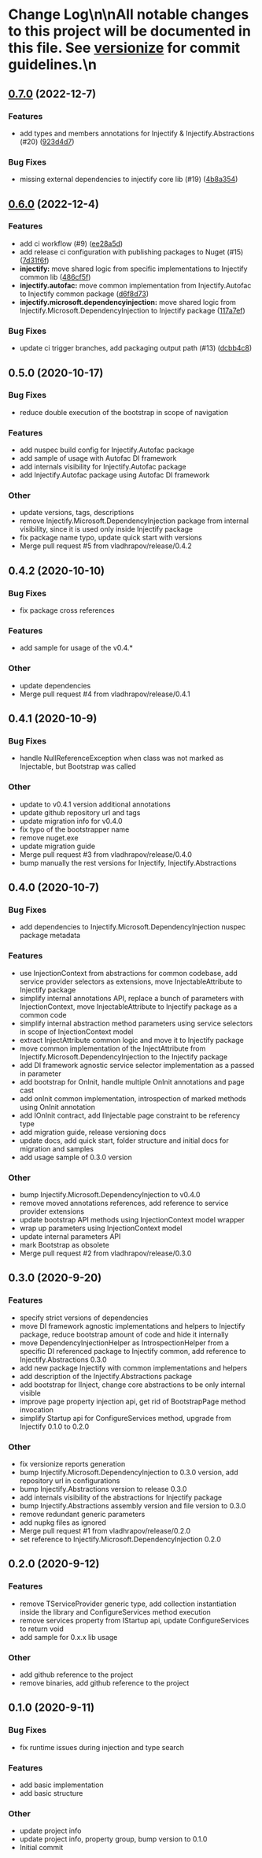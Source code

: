 # Change Log\n\nAll notable changes to this project will be documented in this file. See [versionize](https://github.com/saintedlama/versionize) for commit guidelines.\n
<a name="0.7.0"></a>
## [0.7.0](https://www.github.com/vladhrapov/injectify/releases/tag/v0.7.0) (2022-12-7)

### Features

* add types and members annotations for Injectify & Injectify.Abstractions (#20) ([923d4d7](https://www.github.com/vladhrapov/injectify/commit/923d4d70ebc7dcae25cc67a705f6c0b44c05d9b7))

### Bug Fixes

* missing external dependencies to injectify core lib (#19) ([4b8a354](https://www.github.com/vladhrapov/injectify/commit/4b8a354e553eff3630ccd1a83e15d1147408ddd3))

<a name="0.6.0"></a>
## [0.6.0](https://www.github.com/vladhrapov/injectify/releases/tag/v0.6.0) (2022-12-4)

### Features

* add ci workflow (#9) ([ee28a5d](https://www.github.com/vladhrapov/injectify/commit/ee28a5dab6f9173712fa6a852f6d458168a7e0a2))
* add release ci configuration with publishing packages to Nuget (#15) ([7d31f6f](https://www.github.com/vladhrapov/injectify/commit/7d31f6f5f84ec8108130f3867a21c5a43dd19a56))
* **injectify:** move shared logic from specific implementations to Injectify common lib ([486cf5f](https://www.github.com/vladhrapov/injectify/commit/486cf5ff7b2477df43a3e516ef157a249e3248e5))
* **injectify.autofac:** move common implementation from Injectify.Autofac to Injectify common package ([d6f8d73](https://www.github.com/vladhrapov/injectify/commit/d6f8d73e63efdef9cfbbee983f0e58709eb4037e))
* **injectify.microsoft.dependencyinjection:** move shared logic from Injectify.Microsoft.DependencyInjection to Injectify package ([117a7ef](https://www.github.com/vladhrapov/injectify/commit/117a7ef0ee5ceb2348d4a5cfc88b0903fcb64c1f))

### Bug Fixes

* update ci trigger branches, add packaging output path (#13) ([dcbb4c8](https://www.github.com/vladhrapov/injectify/commit/dcbb4c89726913e337163e176e832f031f8f1800))

<a name="0.5.0"></a>
## 0.5.0 (2020-10-17)

### Bug Fixes

* reduce double execution of the bootstrap in scope of navigation

### Features

* add nuspec build config for Injectify.Autofac package
* add sample of usage with Autofac DI framework
* add internals visibility for Injectify.Autofac package
* add Injectify.Autofac package using Autofac DI framework

### Other

* update versions, tags, descriptions
* remove Injectify.Microsoft.DependencyInjection package from internal visibility, since it is used only inside Injectify package
* fix package name typo, update quick start with versions
* Merge pull request #5 from vladhrapov/release/0.4.2

<a name="0.4.2"></a>
## 0.4.2 (2020-10-10)

### Bug Fixes

* fix package cross references

### Features

* add sample for usage of the v0.4.*

### Other

* update dependencies
* Merge pull request #4 from vladhrapov/release/0.4.1

<a name="0.4.1"></a>
## 0.4.1 (2020-10-9)

### Bug Fixes

* handle NullReferenceException when class was not marked as Injectable, but Bootstrap was called

### Other

* update to v0.4.1 version additional annotations
* update github repository url and tags
* update migration info for v0.4.0
* fix typo of the bootstrapper name
* remove nuget.exe
* update migration guide
* Merge pull request #3 from vladhrapov/release/0.4.0
* bump manually the rest versions for Injectify, Injectify.Abstractions

<a name="0.4.0"></a>
## 0.4.0 (2020-10-7)

### Bug Fixes

* add dependencies to Injectify.Microsoft.DependencyInjection nuspec package metadata

### Features

* use InjectionContext from abstractions for common codebase, add service provider selectors as extensions, move InjectableAttribute to Injectify package
* simplify internal annotations API, replace a bunch of parameters with InjectionContext, move InjectableAttribute to Injectify package as a common code
* simplify internal abstraction method parameters using service selectors in scope of InjectionContext model
* extract InjectAttribute common logic and move it to Injectify package
* move common implementation of the InjectAttribute from Injectify.Microsoft.DependencyInjection to the Injectify package
* add DI framework agnostic service selector implementation as a passed in parameter
* add bootstrap for OnInit, handle multiple OnInit annotations and page cast
* add onInit common implementation, introspection of marked methods using OnInit annotation
* add IOnInit contract, add IInjectable page constraint to be referency type
* add migration guide, release versioning docs
* update docs, add quick start, folder structure and initial docs for migration and samples
* add usage sample of 0.3.0 version

### Other

* bump Injectify.Microsoft.DependencyInjection to v0.4.0
* remove moved annotations references, add reference to service provider extensions
* update bootstrap API methods using InjectionContext model wrapper
* wrap up parameters using InjectionContext model
* update internal parameters API
* mark Bootstrap as obsolete
* Merge pull request #2 from vladhrapov/release/0.3.0

<a name="0.3.0"></a>
## 0.3.0 (2020-9-20)

### Features

* specify strict versions of dependencies
* move DI framework agnostic implementations and helpers to Injectify package, reduce bootstrap amount of code and hide it internally
* move DependencyInjectionHelper as IntrospectionHelper from a specific DI referenced package to Injectify common, add reference to Injectify.Abstractions 0.3.0
* add new package Injectify with common implementations and helpers
* add description of the Injectify.Abstractions package
* add bootstrap for IInject, change core abstractions to be only internal visible
* improve page property injection api, get rid of BootstrapPage method invocation
* simplify Startup api for ConfigureServices method, upgrade from Injectify 0.1.0 to 0.2.0

### Other

* fix versionize reports generation
* bump Injectify.Microsoft.DependencyInjection to 0.3.0 version, add repository url in configurations
* bump Injectify.Abstractions version to release 0.3.0
* add internals visibility of the abstractions for Injectify package
* bump Injectify.Abstractions assembly version and file version to 0.3.0
* remove redundant generic parameters
* add nupkg files as ignored
* Merge pull request #1 from vladhrapov/release/0.2.0
* set reference to Injectify.Microsoft.DependencyInjection 0.2.0

<a name="0.2.0"></a>
## 0.2.0 (2020-9-12)

### Features

* remove TServiceProvider generic type, add collection instantiation inside the library and ConfigureServices method execution
* remove services property from IStartup api, update ConfigureServices to return void
* add sample for 0.x.x lib usage

### Other

* add github reference to the project
* remove binaries, add github reference to the project

<a name="0.1.0"></a>
## 0.1.0 (2020-9-11)

### Bug Fixes

* fix runtime issues during injection and type search

### Features

* add basic implementation
* add basic structure

### Other

* update project info
* update project info, property group, bump version to 0.1.0
* Initial commit


